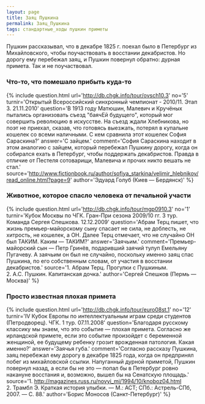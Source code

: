 ```yaml
---
layout: page
title: Заяц Пушкина
permalink: Заяц_Пушкина
tags: стандартные_ходы пушкин приметы
---
```

Пушкин рассказывал, что в декабре 1825 г. поехал было в Петербург из Михайловского, чтобы поучаствовать в восстании декабристов. Но дорогу ему перебежал заяц, и Пушкин повернул обратно: дурная примета. Так и не поучаствовал.

### Что-то, что помешало прибыть куда-то 

{% include question.html
url='http://db.chgk.info/tour/ovsch10.3'
no='5'
turnir='Открытый Всероссийский синхронный чемпионат - 2010/11. Этап 3. 21.11.2010'
question='В 1913 году Матюшин, Малевич и Кручёных пытались организовать съезд "баячЕй будущего", который мог совершить революцию в искусстве. На съезд ждали Хлебникова, но поэт не приехал, сказав, что готовясь выезжать, потерял в купальне кошелек со всеми наличными. С кем сравнила этот кошелек София Сараскина?'
answer='С зайцем.'
comment='София Сараскина находит в этом аналогию с зайцем, который перебежал Пушкину дорогу, когда он собирался ехать в Петербург, чтобы поддержать декабристов. Правда в отличие от Пестеля сотоварищи, Малевича и прочих никто вешать не стал.'
source='http://www.fictionbook.ru/author/sofiya_starkina/velimir_hlebnikov/read_online.html?page=9'
author='Эдуард Голуб (Киев — Бердянск)'
 %}

### Животное, которое спасло человека от печальной участи 

{% include question.html
url='http://db.chgk.info/tour/mgp0910.3'
no='1'
turnir='Кубок Москвы по ЧГК. Гран-При сезона 2009/10 гг. 3 тур. Команда Сергея Спешкова. 12.12.2009'
question='Абрам Терц пишет, что жизнь премьер-майорскому сыну спасает не сила, не доблесть, не хитрость, не кошелек, а ОН. Далее Терц отмечает, что не случайно ОН был ТАКИМ. Каким — ТАКИМ?'
answer='Заячьим.'
comment='Премьер-майорский сын — Петр Гринёв, подаривший заячий тулуп Емельяну Пугачеву. А заячьим он был не случайно, поскольку именно заяц спас Пушкина, по его собственным словам, от участия в восстании декабристов.'
source='1. Абрам Терц. Прогулки с Пушкиным. 
<br>    2. А.С. Пушкин. Капитанская дочка.'
author='Сергей Спешков (Пермь — Москва)'
 %}

### Просто известная плохая примета 

{% include question.html
url='http://db.chgk.info/tour/euro08st.1'
no='12'
turnir='IV Кубок Европы по интеллектуальным играм среди студентов (Петродворец). ЧГК. 1 тур. 07.11.2008'
question='Благодаря русскому классику мы знаем, что это событие — плохая примета. Согласно же ирландской примете, если это событие произойдет с беременной женщиной, ее будущему ребенку грозит врожденная патология. Какая именно?'
answer='Заячья губа.'
comment='Согласно рассказу Пушкина, заяц перебежал ему дорогу в декабре 1825 года, когда он предпринял побег из михайловской ссылки. Напуганный дурной приметой, Пушкин повернул назад, а если бы не это — попал бы в Петербург ровно накануне восстания и, возможно, вышел бы на Сенатскую площадь.'
source='1. http://magazines.russ.ru/novyi_mi/1994/10/knoboz04.html 
<br>    2. Трамбл Э. Краткая история улыбки. — М.: АСТ; СПб.: Астрель-СПб, 2007. — С. 88.'
author='Борис Моносов (Санкт-Петербург)'
 %}

  